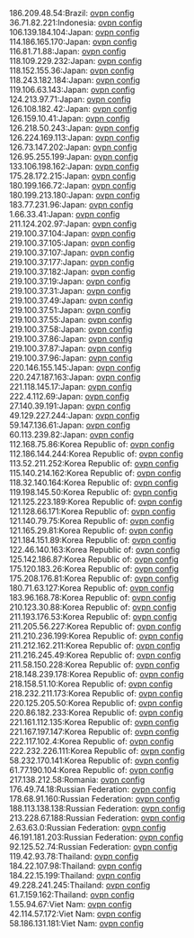 186.209.48.54:Brazil: [ovpn config](vpn/186_209_48_54.ovpn)  
36.71.82.221:Indonesia: [ovpn config](vpn/36_71_82_221.ovpn)  
106.139.184.104:Japan: [ovpn config](vpn/106_139_184_104.ovpn)  
114.186.165.170:Japan: [ovpn config](vpn/114_186_165_170.ovpn)  
116.81.71.88:Japan: [ovpn config](vpn/116_81_71_88.ovpn)  
118.109.229.232:Japan: [ovpn config](vpn/118_109_229_232.ovpn)  
118.152.155.36:Japan: [ovpn config](vpn/118_152_155_36.ovpn)  
118.243.182.184:Japan: [ovpn config](vpn/118_243_182_184.ovpn)  
119.106.63.143:Japan: [ovpn config](vpn/119_106_63_143.ovpn)  
124.213.97.71:Japan: [ovpn config](vpn/124_213_97_71.ovpn)  
126.108.182.42:Japan: [ovpn config](vpn/126_108_182_42.ovpn)  
126.159.10.41:Japan: [ovpn config](vpn/126_159_10_41.ovpn)  
126.218.50.243:Japan: [ovpn config](vpn/126_218_50_243.ovpn)  
126.224.169.113:Japan: [ovpn config](vpn/126_224_169_113.ovpn)  
126.73.147.202:Japan: [ovpn config](vpn/126_73_147_202.ovpn)  
126.95.255.199:Japan: [ovpn config](vpn/126_95_255_199.ovpn)  
133.106.198.162:Japan: [ovpn config](vpn/133_106_198_162.ovpn)  
175.28.172.215:Japan: [ovpn config](vpn/175_28_172_215.ovpn)  
180.199.166.72:Japan: [ovpn config](vpn/180_199_166_72.ovpn)  
180.199.213.180:Japan: [ovpn config](vpn/180_199_213_180.ovpn)  
183.77.231.96:Japan: [ovpn config](vpn/183_77_231_96.ovpn)  
1.66.33.41:Japan: [ovpn config](vpn/1_66_33_41.ovpn)  
211.124.202.97:Japan: [ovpn config](vpn/211_124_202_97.ovpn)  
219.100.37.104:Japan: [ovpn config](vpn/219_100_37_104.ovpn)  
219.100.37.105:Japan: [ovpn config](vpn/219_100_37_105.ovpn)  
219.100.37.107:Japan: [ovpn config](vpn/219_100_37_107.ovpn)  
219.100.37.177:Japan: [ovpn config](vpn/219_100_37_177.ovpn)  
219.100.37.182:Japan: [ovpn config](vpn/219_100_37_182.ovpn)  
219.100.37.19:Japan: [ovpn config](vpn/219_100_37_19.ovpn)  
219.100.37.31:Japan: [ovpn config](vpn/219_100_37_31.ovpn)  
219.100.37.49:Japan: [ovpn config](vpn/219_100_37_49.ovpn)  
219.100.37.51:Japan: [ovpn config](vpn/219_100_37_51.ovpn)  
219.100.37.55:Japan: [ovpn config](vpn/219_100_37_55.ovpn)  
219.100.37.58:Japan: [ovpn config](vpn/219_100_37_58.ovpn)  
219.100.37.86:Japan: [ovpn config](vpn/219_100_37_86.ovpn)  
219.100.37.87:Japan: [ovpn config](vpn/219_100_37_87.ovpn)  
219.100.37.96:Japan: [ovpn config](vpn/219_100_37_96.ovpn)  
220.146.155.145:Japan: [ovpn config](vpn/220_146_155_145.ovpn)  
220.247.187.163:Japan: [ovpn config](vpn/220_247_187_163.ovpn)  
221.118.145.17:Japan: [ovpn config](vpn/221_118_145_17.ovpn)  
222.4.112.69:Japan: [ovpn config](vpn/222_4_112_69.ovpn)  
27.140.39.191:Japan: [ovpn config](vpn/27_140_39_191.ovpn)  
49.129.227.244:Japan: [ovpn config](vpn/49_129_227_244.ovpn)  
59.147.136.61:Japan: [ovpn config](vpn/59_147_136_61.ovpn)  
60.113.239.82:Japan: [ovpn config](vpn/60_113_239_82.ovpn)  
112.168.75.86:Korea Republic of: [ovpn config](vpn/112_168_75_86.ovpn)  
112.186.144.244:Korea Republic of: [ovpn config](vpn/112_186_144_244.ovpn)  
113.52.211.252:Korea Republic of: [ovpn config](vpn/113_52_211_252.ovpn)  
115.140.214.162:Korea Republic of: [ovpn config](vpn/115_140_214_162.ovpn)  
118.32.140.164:Korea Republic of: [ovpn config](vpn/118_32_140_164.ovpn)  
119.198.145.50:Korea Republic of: [ovpn config](vpn/119_198_145_50.ovpn)  
121.125.223.189:Korea Republic of: [ovpn config](vpn/121_125_223_189.ovpn)  
121.128.66.171:Korea Republic of: [ovpn config](vpn/121_128_66_171.ovpn)  
121.140.79.75:Korea Republic of: [ovpn config](vpn/121_140_79_75.ovpn)  
121.165.29.81:Korea Republic of: [ovpn config](vpn/121_165_29_81.ovpn)  
121.184.151.89:Korea Republic of: [ovpn config](vpn/121_184_151_89.ovpn)  
122.46.140.163:Korea Republic of: [ovpn config](vpn/122_46_140_163.ovpn)  
125.142.186.87:Korea Republic of: [ovpn config](vpn/125_142_186_87.ovpn)  
175.120.183.26:Korea Republic of: [ovpn config](vpn/175_120_183_26.ovpn)  
175.208.176.81:Korea Republic of: [ovpn config](vpn/175_208_176_81.ovpn)  
180.71.63.127:Korea Republic of: [ovpn config](vpn/180_71_63_127.ovpn)  
183.96.168.78:Korea Republic of: [ovpn config](vpn/183_96_168_78.ovpn)  
210.123.30.88:Korea Republic of: [ovpn config](vpn/210_123_30_88.ovpn)  
211.193.176.53:Korea Republic of: [ovpn config](vpn/211_193_176_53.ovpn)  
211.205.56.227:Korea Republic of: [ovpn config](vpn/211_205_56_227.ovpn)  
211.210.236.199:Korea Republic of: [ovpn config](vpn/211_210_236_199.ovpn)  
211.212.162.211:Korea Republic of: [ovpn config](vpn/211_212_162_211.ovpn)  
211.216.245.49:Korea Republic of: [ovpn config](vpn/211_216_245_49.ovpn)  
211.58.150.228:Korea Republic of: [ovpn config](vpn/211_58_150_228.ovpn)  
218.148.239.178:Korea Republic of: [ovpn config](vpn/218_148_239_178.ovpn)  
218.158.51.10:Korea Republic of: [ovpn config](vpn/218_158_51_10.ovpn)  
218.232.211.173:Korea Republic of: [ovpn config](vpn/218_232_211_173.ovpn)  
220.125.205.50:Korea Republic of: [ovpn config](vpn/220_125_205_50.ovpn)  
220.86.182.233:Korea Republic of: [ovpn config](vpn/220_86_182_233.ovpn)  
221.161.112.135:Korea Republic of: [ovpn config](vpn/221_161_112_135.ovpn)  
221.167.197.147:Korea Republic of: [ovpn config](vpn/221_167_197_147.ovpn)  
222.117.102.4:Korea Republic of: [ovpn config](vpn/222_117_102_4.ovpn)  
222.232.226.111:Korea Republic of: [ovpn config](vpn/222_232_226_111.ovpn)  
58.232.170.141:Korea Republic of: [ovpn config](vpn/58_232_170_141.ovpn)  
61.77.190.104:Korea Republic of: [ovpn config](vpn/61_77_190_104.ovpn)  
217.138.212.58:Romania: [ovpn config](vpn/217_138_212_58.ovpn)  
176.49.74.18:Russian Federation: [ovpn config](vpn/176_49_74_18.ovpn)  
178.68.91.160:Russian Federation: [ovpn config](vpn/178_68_91_160.ovpn)  
188.113.138.138:Russian Federation: [ovpn config](vpn/188_113_138_138.ovpn)  
213.228.67.188:Russian Federation: [ovpn config](vpn/213_228_67_188.ovpn)  
2.63.63.0:Russian Federation: [ovpn config](vpn/2_63_63_0.ovpn)  
46.191.181.203:Russian Federation: [ovpn config](vpn/46_191_181_203.ovpn)  
92.125.52.74:Russian Federation: [ovpn config](vpn/92_125_52_74.ovpn)  
119.42.93.78:Thailand: [ovpn config](vpn/119_42_93_78.ovpn)  
184.22.107.98:Thailand: [ovpn config](vpn/184_22_107_98.ovpn)  
184.22.15.199:Thailand: [ovpn config](vpn/184_22_15_199.ovpn)  
49.228.241.245:Thailand: [ovpn config](vpn/49_228_241_245.ovpn)  
61.7.159.162:Thailand: [ovpn config](vpn/61_7_159_162.ovpn)  
1.55.94.67:Viet Nam: [ovpn config](vpn/1_55_94_67.ovpn)  
42.114.57.172:Viet Nam: [ovpn config](vpn/42_114_57_172.ovpn)  
58.186.131.181:Viet Nam: [ovpn config](vpn/58_186_131_181.ovpn)  
